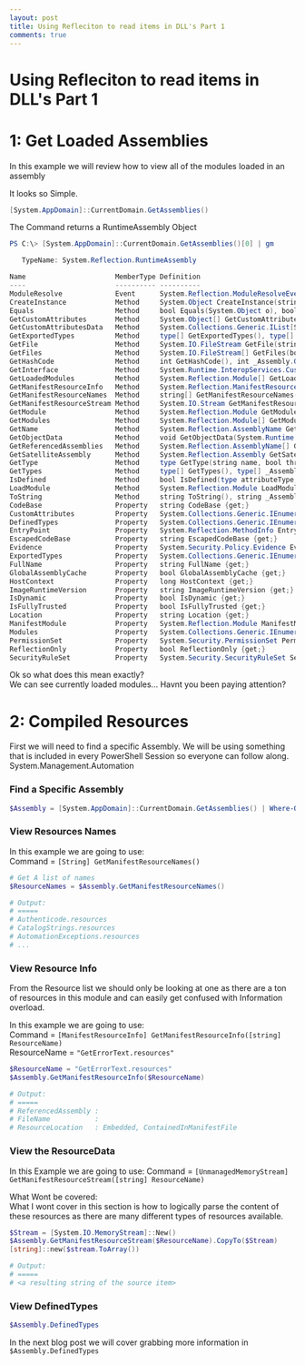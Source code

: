 ```yaml
---
layout: post
title: Using Refleciton to read items in DLL's Part 1
comments: true
---
```


# Using Refleciton to read items in DLL's Part 1

1: Get Loaded Assemblies
========================

In this example we will review how to view all of the modules loaded in an assembly

It looks so Simple.

``` powershell
[System.AppDomain]::CurrentDomain.GetAssemblies()
```

The Command returns a RuntimeAssembly Object

``` powershell
PS C:\> [System.AppDomain]::CurrentDomain.GetAssemblies()[0] | gm

   TypeName: System.Reflection.RuntimeAssembly

Name                      MemberType Definition
----                      ---------- ----------
ModuleResolve             Event      System.Reflection.ModuleResolveEventHandler ModuleResolve(System.Object, System.ResolveEventArgs)
CreateInstance            Method     System.Object CreateInstance(string typeName), System.Object CreateInstance(string typeName, bool ignoreCase), System.Object CreateInstance(...
Equals                    Method     bool Equals(System.Object o), bool _Assembly.Equals(System.Object other)
GetCustomAttributes       Method     System.Object[] GetCustomAttributes(bool inherit), System.Object[] GetCustomAttributes(type attributeType, bool inherit), System.Object[] _A...
GetCustomAttributesData   Method     System.Collections.Generic.IList[System.Reflection.CustomAttributeData] GetCustomAttributesData()
GetExportedTypes          Method     type[] GetExportedTypes(), type[] _Assembly.GetExportedTypes()
GetFile                   Method     System.IO.FileStream GetFile(string name), System.IO.FileStream _Assembly.GetFile(string name)
GetFiles                  Method     System.IO.FileStream[] GetFiles(bool getResourceModules), System.IO.FileStream[] GetFiles(), System.IO.FileStream[] _Assembly.GetFiles(), Sy...
GetHashCode               Method     int GetHashCode(), int _Assembly.GetHashCode()
GetInterface              Method     System.Runtime.InteropServices.CustomQueryInterfaceResult ICustomQueryInterface.GetInterface([ref] guid iid, [ref] System.IntPtr ppv)
GetLoadedModules          Method     System.Reflection.Module[] GetLoadedModules(bool getResourceModules), System.Reflection.Module[] GetLoadedModules(), System.Reflection.Modul...
GetManifestResourceInfo   Method     System.Reflection.ManifestResourceInfo GetManifestResourceInfo(string resourceName), System.Reflection.ManifestResourceInfo _Assembly.GetMan...
GetManifestResourceNames  Method     string[] GetManifestResourceNames(), string[] _Assembly.GetManifestResourceNames()
GetManifestResourceStream Method     System.IO.Stream GetManifestResourceStream(type type, string name), System.IO.Stream GetManifestResourceStream(string name), System.IO.Strea...
GetModule                 Method     System.Reflection.Module GetModule(string name), System.Reflection.Module _Assembly.GetModule(string name)
GetModules                Method     System.Reflection.Module[] GetModules(bool getResourceModules), System.Reflection.Module[] GetModules(), System.Reflection.Module[] _Assembl...
GetName                   Method     System.Reflection.AssemblyName GetName(bool copiedName), System.Reflection.AssemblyName GetName(), System.Reflection.AssemblyName _Assembly....
GetObjectData             Method     void GetObjectData(System.Runtime.Serialization.SerializationInfo info, System.Runtime.Serialization.StreamingContext context), void _Assemb...
GetReferencedAssemblies   Method     System.Reflection.AssemblyName[] GetReferencedAssemblies(), System.Reflection.AssemblyName[] _Assembly.GetReferencedAssemblies()
GetSatelliteAssembly      Method     System.Reflection.Assembly GetSatelliteAssembly(cultureinfo culture), System.Reflection.Assembly GetSatelliteAssembly(cultureinfo culture, v...
GetType                   Method     type GetType(string name, bool throwOnError, bool ignoreCase), type GetType(string name), type GetType(string name, bool throwOnError), type...
GetTypes                  Method     type[] GetTypes(), type[] _Assembly.GetTypes()
IsDefined                 Method     bool IsDefined(type attributeType, bool inherit), bool _Assembly.IsDefined(type attributeType, bool inherit), bool ICustomAttributeProvider....
LoadModule                Method     System.Reflection.Module LoadModule(string moduleName, byte[] rawModule, byte[] rawSymbolStore), System.Reflection.Module LoadModule(string ...
ToString                  Method     string ToString(), string _Assembly.ToString()
CodeBase                  Property   string CodeBase {get;}
CustomAttributes          Property   System.Collections.Generic.IEnumerable[System.Reflection.CustomAttributeData] CustomAttributes {get;}
DefinedTypes              Property   System.Collections.Generic.IEnumerable[System.Reflection.TypeInfo] DefinedTypes {get;}
EntryPoint                Property   System.Reflection.MethodInfo EntryPoint {get;}
EscapedCodeBase           Property   string EscapedCodeBase {get;}
Evidence                  Property   System.Security.Policy.Evidence Evidence {get;}
ExportedTypes             Property   System.Collections.Generic.IEnumerable[type] ExportedTypes {get;}
FullName                  Property   string FullName {get;}
GlobalAssemblyCache       Property   bool GlobalAssemblyCache {get;}
HostContext               Property   long HostContext {get;}
ImageRuntimeVersion       Property   string ImageRuntimeVersion {get;}
IsDynamic                 Property   bool IsDynamic {get;}
IsFullyTrusted            Property   bool IsFullyTrusted {get;}
Location                  Property   string Location {get;}
ManifestModule            Property   System.Reflection.Module ManifestModule {get;}
Modules                   Property   System.Collections.Generic.IEnumerable[System.Reflection.Module] Modules {get;}
PermissionSet             Property   System.Security.PermissionSet PermissionSet {get;}
ReflectionOnly            Property   bool ReflectionOnly {get;}
SecurityRuleSet           Property   System.Security.SecurityRuleSet SecurityRuleSet {get;}
```

Ok so what does this mean exactly?  
We can see currently loaded modules... Havnt you been paying attention?  


2: Compiled Resources
=====================

First we will need to find a specific Assembly. We will be using something that is included in every PowerShell Session so everyone can follow along.
System.Management.Automation

### Find a Specific Assembly

``` powershell
$Assembly = [System.AppDomain]::CurrentDomain.GetAssemblies() | Where-Object FullName -Like "System.Management.Automation, *"
```

### View Resources Names

In this example we are going to use:  
Command = `[String] GetManifestResourceNames()`
``` powershell
# Get A list of names
$ResourceNames = $Assembly.GetManifestResourceNames()

# Output:
# =====
# Authenticode.resources
# CatalogStrings.resources
# AutomationExceptions.resources
# ...
```

### View Resource Info
From the Resource list we should only be looking at one as there are a ton of resources in this module and can easily get confused with Information overload.


In this example we are going to use:  
Command     = `[ManifestResourceInfo] GetManifestResourceInfo([string] ResourceName)`  
ResourceName = `"GetErrorText.resources"`


``` powershell
$ResourceName = "GetErrorText.resources"
$Assembly.GetManifestResourceInfo($ResourceName)

# Output:
# =====
# ReferencedAssembly :
# FileName           :
# ResourceLocation   : Embedded, ContainedInManifestFile
```


### View the ResourceData

In this Example we are going to use:
Command = ` [UnmanagedMemoryStream] GetManifestResourceStream([string] ResourceName) `

What Wont be covered:  
What I wont cover in this section is how to logically parse the content of these resources as there are many different types of resources available.


``` powershell
$Stream = [System.IO.MemoryStream]::New()
$Assembly.GetManifestResourceStream($ResourceName).CopyTo($Stream)
[string]::new($stream.ToArray())

# Output:
# =====
# <a resulting string of the source item>
```


### View DefinedTypes
``` powershell
$Assembly.DefinedTypes
```

In the next blog post we will cover grabbing more information in `$Assembly.DefinedTypes`